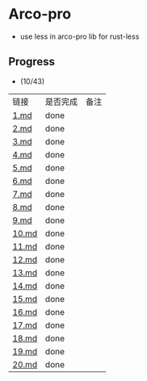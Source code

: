 # Arco-pro

* use less in arco-pro lib for rust-less

## Progress

* (10/43)

<table>
<tr>
<td>
链接
</td>
<td>
是否完成
</td>
<td>
备注
</td>
</tr>

<tr>
<td>
<a href="./1.md">1.md</a>
</td>
<td>
done
</td>
<td>
</td>
</tr>

<tr>
<td>
<a href="./2.md">2.md</a>
</td>
<td>
done
</td>
<td>
</td>
</tr>

<tr>
<td>
<a href="./3.md">3.md</a>
</td>
<td>
done
</td>
<td>
</td>
</tr>

<tr>
<td>
<a href="./4.md">4.md</a>
</td>
<td>
done
</td>
<td>
</td>
</tr>

<tr>
<td>
<a href="./5.md">5.md</a>
</td>
<td>
done
</td>
<td>
</td>
</tr>


<tr>
<td>
<a href="./6.md">6.md</a>
</td>
<td>
done
</td>
<td>
</td>
</tr>

<tr>
<td>
<a href="./7.md">7.md</a>
</td>
<td>
done
</td>
<td>
</td>
</tr>

<tr>
<td>
<a href="./8.md">8.md</a>
</td>
<td>
done
</td>
<td>
</td>
</tr>

<tr>
<td>
<a href="./9.md">9.md</a>
</td>
<td>
done
</td>
<td>
</td>
</tr>

<tr>
<td>
<a href="./10.md">10.md</a>
</td>
<td>
done
</td>
<td>
</td>
</tr>

<tr>
<td>
<a href="./11.md">11.md</a>
</td>
<td>
done
</td>
<td>
</td>
</tr>

<tr>
<td>
<a href="./12.md">12.md</a>
</td>
<td>
done
</td>
<td>
</td>
</tr>

<tr>
<td>
<a href="./13.md">13.md</a>
</td>
<td>
done
</td>
<td>
</td>
</tr>

<tr>
<td>
<a href="./14.md">14.md</a>
</td>
<td>
done
</td>
<td>
</td>
</tr>

<tr>
<td>
<a href="./15.md">15.md</a>
</td>
<td>
done
</td>
<td>
</td>
</tr>

<tr>
<td>
<a href="./16.md">16.md</a>
</td>
<td>
done
</td>
<td>
</td>
</tr>



<tr>
<td>
<a href="./17.md">17.md</a>
</td>
<td>
done
</td>
<td>
</td>
</tr>


<tr>
<td>
<a href="./18.md">18.md</a>
</td>
<td>
done
</td>
<td>
</td>
</tr>


<tr>
<td>
<a href="./19.md">19.md</a>
</td>
<td>
done
</td>
<td>
</td>
</tr>

<tr>
<td>
<a href="./20.md">20.md</a>
</td>
<td>
done
</td>
<td>
</td>
</tr>


</table>